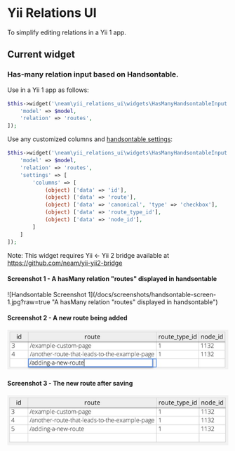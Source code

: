 Yii Relations UI
================

To simplify editing relations in a Yii 1 app.

## Current widget

### Has-many relation input based on Handsontable.

Use in a Yii 1 app as follows:

```php
$this->widget('\neam\yii_relations_ui\widgets\HasManyHandsontableInput', [
    'model' => $model,
    'relation' => 'routes',
]);
```

Use any customized columns and [handsontable settings](https://github.com/handsontable/jquery-handsontable/wiki):

```php
$this->widget('\neam\yii_relations_ui\widgets\HasManyHandsontableInput', [
    'model' => $model,
    'relation' => 'routes',
    'settings' => [
        'columns' => [
            (object) ['data' => 'id'],
            (object) ['data' => 'route'],
            (object) ['data' => 'canonical', 'type' => 'checkbox'],
            (object) ['data' => 'route_type_id'],
            (object) ['data' => 'node_id'],
        ]
    ]
]);
```

Note: This widget requires Yii <- Yii 2 bridge available at https://github.com/neam/yii-yii2-bridge

#### Screenshot 1 - A hasMany relation "routes" displayed in handsontable

![Handsontable Screenshot 1](/docs/screenshots/handsontable-screen-1.jpg?raw=true "A hasMany relation "routes" displayed in handsontable")

#### Screenshot 2 - A new route being added

![Handsontable Screenshot 2](/docs/screenshots/handsontable-screen-2.jpg?raw=true "A new route being added")

#### Screenshot 3 - The new route after saving

![Handsontable Screenshot 3](/docs/screenshots/handsontable-screen-3.jpg?raw=true "The new route after saving")